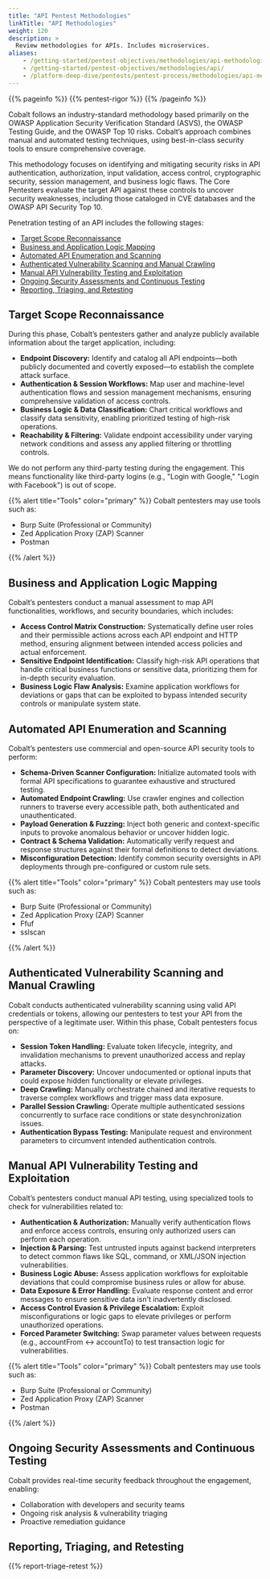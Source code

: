 ```yaml
---
title: "API Pentest Methodologies"
linkTitle: "API Methodologies"
weight: 120
description: >
  Review methodologies for APIs. Includes microservices.
aliases:
    - /getting-started/pentest-objectives/methodologies/api-methodologies/
    - /getting-started/pentest-objectives/methodologies/api/
    - /platform-deep-dive/pentests/pentest-process/methodologies/api-methodologies/
---
```


{{% pageinfo %}}
{{% pentest-rigor %}}
{{% /pageinfo %}}

Cobalt follows an industry-standard methodology based primarily on the OWASP Application Security Verification Standard (ASVS), the OWASP Testing Guide, and the OWASP Top 10 risks. Cobalt’s approach combines manual and automated testing techniques, using best-in-class security tools to ensure comprehensive coverage.

This methodology focuses on identifying and mitigating security risks in API authentication, authorization, input validation, access control, cryptographic security, session management, and business logic flaws. The Core Pentesters evaluate the target API against these controls to uncover security weaknesses, including those cataloged in CVE databases and the OWASP API Security Top 10.

Penetration testing of an API includes the following stages:

- [Target Scope Reconnaissance](#target-scope-reconnaissance)
- [Business and Application Logic Mapping](#business-and-application-logic-mapping)
- [Automated API Enumeration and Scanning](#automated-api-enumeration-and-scanning)
- [Authenticated Vulnerability Scanning and Manual Crawling](#authenticated-vulnerability-scanning-and-manual-crawling)
- [Manual API Vulnerability Testing and Exploitation](#manual-api-vulnerability-testing-and-exploitation)
- [Ongoing Security Assessments and Continuous Testing](#ongoing-security-assessments-and-continuous-testing)
- [Reporting, Triaging, and Retesting](#reporting-triaging-and-retesting)

## Target Scope Reconnaissance

During this phase, Cobalt’s pentesters gather and analyze publicly available information about the target application, including:

- **Endpoint Discovery:** Identify and catalog all API endpoints—both publicly documented and covertly exposed—to establish the complete attack surface. 
- **Authentication & Session Workflows:** Map user and machine-level authentication flows and session management mechanisms, ensuring comprehensive validation of access controls.
- **Business Logic & Data Classification:** Chart critical workflows and classify data sensitivity, enabling prioritized testing of high-risk operations.
- **Reachability & Filtering:** Validate endpoint accessibility under varying network conditions and assess any applied filtering or throttling controls.

We do not perform any third-party testing during the engagement. This means functionality like third-party logins (e.g., "Login with Google," "Login with Facebook") is out of scope.

{{% alert title="Tools" color="primary" %}}
Cobalt pentesters may use tools such as:

- Burp Suite (Professional or Community)
- Zed Application Proxy (ZAP) Scanner
- Postman

{{% /alert %}}

## Business and Application Logic Mapping

Cobalt’s pentesters conduct a manual assessment to map API functionalities, workflows, and security boundaries, which includes:

- **Access Control Matrix Construction:** Systematically define user roles and their permissible actions across each API endpoint and HTTP method, ensuring alignment between intended access policies and actual enforcement.
- **Sensitive Endpoint Identification:** Classify high-risk API operations that handle critical business functions or sensitive data, prioritizing them for in-depth security evaluation.
- **Business Logic Flaw Analysis:** Examine application workflows for deviations or gaps that can be exploited to bypass intended security controls or manipulate system state.

## Automated API Enumeration and Scanning

Cobalt’s pentesters use commercial and open-source API security tools to perform:

- **Schema-Driven Scanner Configuration:** Initialize automated tools with formal API specifications to guarantee exhaustive and structured testing.
- **Automated Endpoint Crawling:** Use crawler engines and collection runners to traverse every accessible path, both authenticated and unauthenticated. 
- **Payload Generation & Fuzzing:** Inject both generic and context-specific inputs to provoke anomalous behavior or uncover hidden logic.
- **Contract & Schema Validation:** Automatically verify request and response structures against their formal definitions to detect deviations.
- **Misconfiguration Detection:** Identify common security oversights in API deployments through pre-configured or custom rule sets. 

{{% alert title="Tools" color="primary" %}}
Cobalt pentesters may use tools such as:

- Burp Suite (Professional or Community)
- Zed Application Proxy (ZAP) Scanner
- Ffuf
- sslscan

{{% /alert %}}

## Authenticated Vulnerability Scanning and Manual Crawling

Cobalt conducts authenticated vulnerability scanning using valid API credentials or tokens, allowing our pentesters to test your API from the perspective of a legitimate user. Within this phase, Cobalt pentesters focus on:

- **Session Token Handling:** Evaluate token lifecycle, integrity, and invalidation mechanisms to prevent unauthorized access and replay attacks.
- **Parameter Discovery:** Uncover undocumented or optional inputs that could expose hidden functionality or elevate privileges.
- **Deep Crawling:** Manually orchestrate chained and iterative requests to traverse complex workflows and trigger mass data exposure.
- **Parallel Session Crawling:** Operate multiple authenticated sessions concurrently to surface race conditions or state desynchronization issues.
- **Authentication Bypass Testing:** Manipulate request and environment parameters to circumvent intended authentication controls.

## Manual API Vulnerability Testing and Exploitation

Cobalt’s pentesters conduct manual API testing, using specialized tools to check for vulnerabilities related to:

- **Authentication & Authorization:** Manually verify authentication flows and enforce access controls, ensuring only authorized users can perform each operation.
- **Injection & Parsing:** Test untrusted inputs against backend interpreters to detect common flaws like SQL, command, or XML/JSON injection vulnerabilities.
- **Business Logic Abuse:** Assess application workflows for exploitable deviations that could compromise business rules or allow for abuse.
- **Data Exposure & Error Handling:** Evaluate response content and error messages to ensure sensitive data isn't inadvertently disclosed.
- **Access Control Evasion & Privilege Escalation:** Exploit misconfigurations or logic gaps to elevate privileges or perform unauthorized operations.
- **Forced Parameter Switching:** Swap parameter values between requests (e.g., accountFrom ↔ accountTo) to test transaction logic for vulnerabilities.

{{% alert title="Tools" color="primary" %}}
Cobalt pentesters may use tools such as:

- Burp Suite (Professional or Community)
- Zed Application Proxy (ZAP) Scanner
- Postman

{{% /alert %}}

## Ongoing Security Assessments and Continuous Testing

Cobalt provides real-time security feedback throughout the engagement, enabling:
- Collaboration with developers and security teams
- Ongoing risk analysis & vulnerability triaging
- Proactive remediation guidance


## Reporting, Triaging, and Retesting

{{% report-triage-retest %}}
